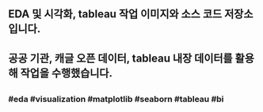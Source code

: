 ##
## EDA 및 시각화, tableau 작업 이미지와 소스 코드 저장소입니다.
## 공공 기관, 캐글 오픈 데이터, tableau 내장 데이터를 활용해 작업을 수행했습니다.
##
### #eda #visualization #matplotlib #seaborn #tableau #bi
##
